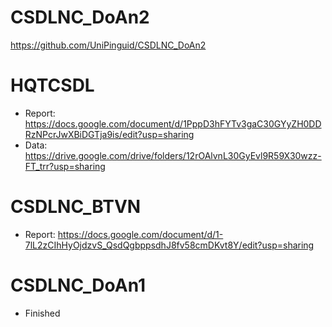 # CSDLNC_DoAn2
https://github.com/UniPinguid/CSDLNC_DoAn2
# HQTCSDL
- Report: https://docs.google.com/document/d/1PppD3hFYTv3gaC30GYyZH0DDRzNPcrJwXBiDGTja9is/edit?usp=sharing
- Data: https://drive.google.com/drive/folders/12rOAlvnL30GyEvl9R59X30wzz-FT_trr?usp=sharing
# CSDLNC_BTVN
- Report: https://docs.google.com/document/d/1-7lL2zCIhHyOjdzvS_QsdQgbppsdhJ8fv58cmDKvt8Y/edit?usp=sharing
# CSDLNC_DoAn1
- Finished
